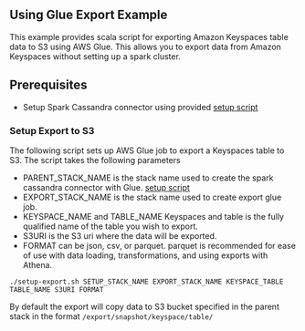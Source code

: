## Using Glue Export Example
This example provides scala script for exporting Amazon Keyspaces table data to S3 using AWS Glue. This allows you to export data from Amazon Keyspaces without setting up a spark cluster.

## Prerequisites
* Setup Spark Cassandra connector using provided [setup script](../)

### Setup Export to S3
The following script sets up AWS Glue job to export a Keyspaces table to S3. The script takes the following parameters 
* PARENT_STACK_NAME is the stack name used to create the spark cassandra connector with Glue. [setup script](../)
* EXPORT_STACK_NAME is the stack name used to create export glue job. 
* KEYSPACE_NAME and TABLE_NAME Keyspaces and table is the fully qualified name of the table you wish to export.
* S3URI is the S3 uri where the data will be exported.  
* FORMAT can be json, csv, or parquet. parquet is recommended for ease of use with data loading, transformations, and using exports with Athena.

```shell
./setup-export.sh SETUP_STACK_NAME EXPORT_STACK_NAME KEYSPACE_TABLE TABLE_NAME S3URI FORMAT

```

By default the export will copy data to S3 bucket specified in the parent stack in the format ```/export/snapshot/keyspace/table/``` 
